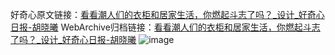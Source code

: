 好奇心原文链接：[看看潮人们的衣柜和居家生活，你燃起斗志了吗？_设计_好奇心日报-胡晓曦](https://www.qdaily.com/articles/3661.html)
WebArchive归档链接：[看看潮人们的衣柜和居家生活，你燃起斗志了吗？_设计_好奇心日报-胡晓曦](http://web.archive.org/web/20190623152640/https://www.qdaily.com/articles/3661.html)
![image](http://ww3.sinaimg.cn/large/007d5XDpgy1g3vcws9ggdj30u036p4qp)